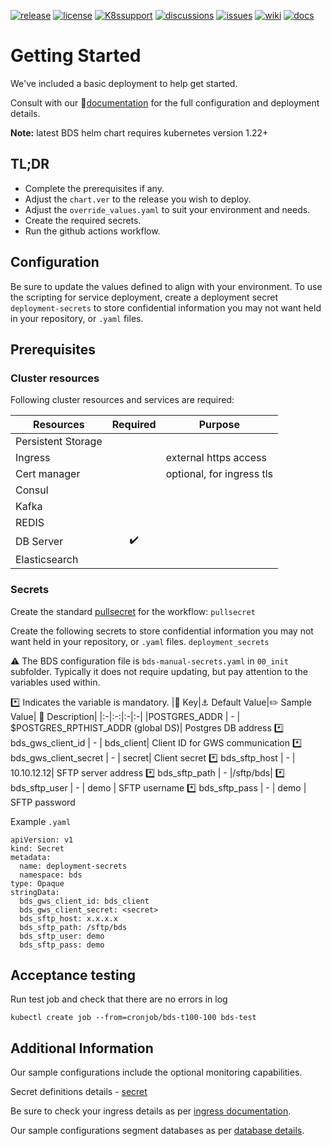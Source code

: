 [![release](https://flat.badgen.net/github/release/genesys/multicloud-services?color=pink)](https://github.com/genesys/multicloud-services/)
[![license](https://flat.badgen.net/github/license/genesys/multicloud-services?color=blue)](/LICENSE)
[![K8ssupport](https://flat.badgen.net/badge/supported%20K8s%20release/1.22/cyan)](https://all.docs.genesys.com/ReleaseNotes/Current/GenesysEngage-cloud/PrivateEdition)
[![discussions](https://img.shields.io/github/discussions/genesys/multicloud-services?style=flat-square&color=green)](https://github.com/genesys/multicloud-services/discussions)
[![issues](https://flat.badgen.net/github/open-issues/genesys/multicloud-services?color=purple)](https://github.com/genesys/multicloud-services/issues)
[![wiki](https://img.shields.io/badge/wiki-documentation-forestgreen?style=flat-square)](https://github.com/genesys/multicloud-services/wiki)
[![docs](https://badgen.net/badge/Genesys%20Documentation/BDS/?style=flat-square&color=orange)](https://all.docs.genesys.com/BDS/Current/BDSPEGuide)

# Getting Started
We've included a basic deployment to help get started.

Consult with our :book:[documentation](https://all.docs.genesys.com/BDS/Current/BDSPEGuide) for the full configuration and deployment details.

**Note:** latest BDS helm chart requires kubernetes version 1.22+

## TL;DR
- Complete the prerequisites if any.
- Adjust the `chart.ver` to the release you wish to deploy.
- Adjust the `override_values.yaml` to suit your environment and needs.
- Create the required secrets.
- Run the github actions workflow.

## Configuration

Be sure to update the values defined to align with your environment.
To use the scripting for service deployment, create a deployment secret `deployment-secrets` to store confidential information you may not want held in your repository, or `.yaml` files. 
## Prerequisites
### Cluster resources

Following cluster resources and services are required:

Resources | Required | Purpose
|-|:-:|-|
Persistent Storage |  | 
Ingress |  | external https access
Cert manager |  | optional, for ingress tls
Consul | |
Kafka | |
REDIS |  |
DB Server | :heavy_check_mark: |
Elasticsearch |  |

### Secrets 
Create the standard [pullsecret](/doc/secrets.md/#pull) for the workflow: 
`pullsecret`

Create the following secrets to store confidential information you may not want held in your repository, or `.yaml` files. 
`deployment_secrets`

:warning: The BDS configuration file is `bds-manual-secrets.yaml` in `00_init` subfolder.
Typically it does not require updating, but pay attention to the variables used within.

:asterisk: Indicates the variable is mandatory.
|:key: Key|:anchor: Default Value|:pencil2: Sample Value| :book: Description|
|:-|:-:|:-|:-|
|POSTGRES_ADDR | - | $POSTGRES_RPTHIST_ADDR (global DS)| Postgres DB address
:asterisk: bds_gws_client_id |   - | bds_client| Client ID for GWS communication
:asterisk: bds_gws_client_secret   | - | secret| Client secret
:asterisk: bds_sftp_host |   - | 10.10.12.12| SFTP server address
:asterisk: bds_sftp_path |   - |/sftp/bds|
:asterisk: bds_sftp_user |   - | demo | SFTP username
:asterisk: bds_sftp_pass |  - | demo | SFTP password


Example `.yaml`

```
apiVersion: v1
kind: Secret
metadata:
  name: deployment-secrets
  namespace: bds
type: Opaque
stringData:
  bds_gws_client_id: bds_client
  bds_gws_client_secret: <secret>
  bds_sftp_host: x.x.x.x
  bds_sftp_path: /sftp/bds
  bds_sftp_user: demo
  bds_sftp_pass: demo
```

## Acceptance testing

Run test job and check that there are no errors in log
```
kubectl create job --from=cronjob/bds-t100-100 bds-test
```

## Additional Information

Our sample configurations include the optional monitoring capabilities. 

Secret definitions details - [secret](/doc/secrets.md)

Be sure to check your ingress details as per [ingress documentation](/doc/ingress.md).

Our sample configurations segment databases as per [database details](/doc/DATABASE.md).

